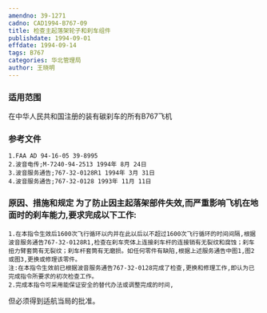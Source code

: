 ```yaml
---
amendno: 39-1271
cadno: CAD1994-B767-09
title: 检查主起落架轮子和刹车组件
publishdate: 1994-09-01
effdate: 1994-09-14
tags: B767
categories: 华北管理局
author: 王晓明
---
```


### 适用范围 
在中华人民共和国注册的装有碳刹车的所有B767飞机

### 参考文件
    1.FAA AD 94-16-05 39-8995 
    2.波音电传;M-7240-94-2513 1994年 8月 24日
    3.波音服务通告;767-32-0128R1 1994年 3月 31日
    4.波音服务通告;767-32-0128 1993年 11月 11日


### 原因、措施和规定 为了防止因主起落架部件失效,而严重影响飞机在地面时的刹车能力,要求完成以下工作: 
    1.在本指令生效后1600次飞行循环以内并在此以后以不超过1600次飞行循环的时间间隔,根据波音服务通告767-32-0128R1,检查在刹车壳体上连接刹车杆的连接销有无裂纹和腐蚀；刹车扭力臂套筒有无裂纹；刹车杆套筒有无磨损。如任何零件有缺陷,根据上述服务通告中图1,图2或图3,更换或修理该零件。 
    注:在本指令生效前已根据波音服务通告767-32-0128完成了检查,更换和修理工作,即认为已完成指令所要求的初次检查工作。 
    2.完成本指令可采用能保证安全的替代办法或调整完成的时间,
  
但必须得到适航当局的批准。
